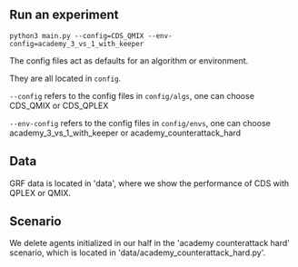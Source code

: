 
## Run an experiment 

```shell
python3 main.py --config=CDS_QMIX --env-config=academy_3_vs_1_with_keeper 
```

The config files act as defaults for an algorithm or environment. 

They are all located in `config`.

`--config` refers to the config files in `config/algs`, one can choose CDS_QMIX or CDS_QPLEX

`--env-config` refers to the config files in `config/envs`, one can choose academy_3_vs_1_with_keeper or academy_counterattack_hard

## Data

GRF data is located in 'data', where we show the performance of CDS with QPLEX or QMIX.

## Scenario
We delete agents initialized in our half in the 'academy counterattack hard' scenario, which is located in 'data/academy_counterattack_hard.py'.
